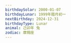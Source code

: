 ```yaml
---
birthdaySolar: 2000-01-07
birthdayLunar: 1999年腊月初一
nextBirthday: 2024-12-31
birthdayType: Lunar
animal: 己卯年 兔
zodiac: 摩羯座
---
```


